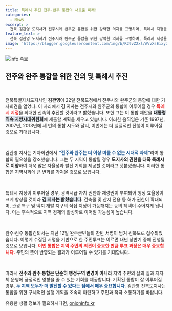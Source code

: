 ```yaml
---
title: 특례시 추진 전주·완주 통합의 새로운 미래!
categories:
  - News
excerpt: >
  전북 김관영 도지사가 전주시와 완주군 통합을 위한 강력한 의지를 표명하며, 특례시 지정을 추진하겠다고 밝혔다. 통합건의서는 곧 지방시대위원회에 제출될 예정으로, 역사적인 주민투표가 내년 상반기 중 실시될 가능성이 높아 기대를 모은다.
feature_text: >
  전북 김관영 도지사가 전주시와 완주군 통합을 위한 강력한 의지를 표명하며, 특례시 지정을 추진하겠다고 밝혔다. 통합건의서는 곧 지방시대위원회에 제출될 예정으로, 역사적인 주민투표가 내년 상반기 중 실시될 가능성이 높아 기대를 모은다.
image: 'https://blogger.googleusercontent.com/img/b/R29vZ2xl/AVvXsEixyZcFfHzMRdzZMjFBmAUKJYCLCGyLL1o632UiGVXcaFdKo_bkvkuCioo0uUKlGfBVcT3P84aROyZIXSBEx3Aw5nCQ3pTgDom1WDC4m8eifvWiAmWEEVb4x6G_l8C0QH225ldMjyaFvpxGEBGNO37VmDTDMHGhJPq73UglMfDca1-0aw/s1600/blogspot.png'
---
```


<p><img src="https://blogger.googleusercontent.com/img/b/R29vZ2xl/AVvXsEixyZcFfHzMRdzZMjFBmAUKJYCLCGyLL1o632UiGVXcaFdKo_bkvkuCioo0uUKlGfBVcT3P84aROyZIXSBEx3Aw5nCQ3pTgDom1WDC4m8eifvWiAmWEEVb4x6G_l8C0QH225ldMjyaFvpxGEBGNO37VmDTDMHGhJPq73UglMfDca1-0aw/s1600/blogspot.png" alt="info 속보" /></p>

<h2 data-ke-size="size26">전주와 완주 통합을 위한 건의 및 특례시 추진</h2>

<p data-ke-size="size16">&nbsp;</p>

<p>전북특별자치도지사인 <b>김관영</b>이 22일 전북도청에서 전주시와 완주군의 통합에 대한 기자회견을 열었다. 이 자리에서 <b>김 지사</b>는 전주시와 완주군의 통합이 이루어질 경우 <b><span style="color: #ee2323;">특례시 지정</span></b>을 최대한 신속히 추진할 것이라고 밝혔습니다. 또한 그는 이 통합 제안을 <b><span style="background-color: #21538527;">대통령 직속 지방시대위원회</span></b>에 제출할 계획을 세우고 있습니다. 이러한 움직임은 기존 1997년, 2007년, 2013년에 세 번의 통합 시도와 달리, 이번에는 더 실질적인 진행이 이루어질 것으로 기대됩니다.</p>

<p data-ke-size="size16">&nbsp;</p>

<p>김관영 지사는 기자회견에서 <b><span style="color: #1a5490;">“전주와 완주는 더 이상 미룰 수 없는 시대적 과제”</span></b>라며 통합의 필요성을 강조했습니다. 그는 두 지역이 통합될 경우 <b>도지사의 권한을 대폭 특례시로 이양</b>하여 더욱 많은 자율성과 발전 기회를 제공할 것이라고 덧붙였습니다. 이러한 통합은 지역사회에 큰 변화를 가져올 것으로 보입니다.</p>

<p data-ke-size="size16">&nbsp;</p>

<p>특례시 지정이 이루어질 경우, 광역시급 자치 권한과 재량권이 부여되어 행정 효율성이 크게 향상될 것이라 <b><span style="background-color: #21538527;">김 지사는 밝혔습니다</span></b>. 건축물 및 산지 전용 등 허가 권한이 확대되며, 관광 특구 및 택지 개발 지구의 직접 지정이 가능해지는 등의 혜택이 주어지게 됩니다. 이는 후속적으로 지역 경제의 활성화로 이어질 가능성이 높습니다.</p>

<p data-ke-size="size16">&nbsp;</p>

<p>완주·전주 통합건의서는 지난 12일 완주군민들의 찬반 서명이 담겨 전북도로 접수되었습니다. 이렇게 수집된 서명을 기반으로 한 주민투표는 이르면 내년 상반기 중에 진행될 것으로 보입니다. <b><span style="color: #ee2323;">이번 통합은 지역 주민의 의견이 중요한 만큼 투표 과정은 매우 중요합니다.</span></b> 주민의 뜻이 반영되는 결과가 이루어질 수 있기를 기대합니다.</p>

<p data-ke-size="size16">&nbsp;</p>

<p>따라서 <b>전주와 완주 통합은 단순히 행정구역 변경이 아니라</b> 지역 주민의 삶의 질과 지자체 운영에 긍정적인 영향을 줄 수 있는 기회를 제공합니다. 기획된 통합이 잘 이루어질 경우, <b><span style="color: #1a5490;">두 지역 모두가 더 발전할 수 있다는 점에서 매우 중요합니다.</span></b> 김관영 전북도지사는 통합을 위한 구체적인 실행 계획을 조속히 마련하고 주민과 적극 소통하기를 바랍니다.</p>
유용한 생활 정보가 필요하시다면, <a href="https://onioninfo.kr" rel="dofollow">onioninfo.kr</a>


